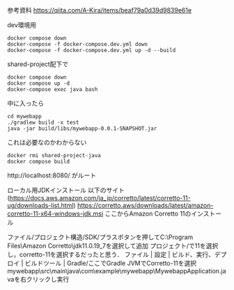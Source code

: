 参考資料
https://qiita.com/A-Kira/items/beaf79a0d39d9839e61e

dev環境用

```
docker compose down
docker-compose -f docker-compose.dev.yml down
docker-compose -f docker-compose.dev.yml up -d --build

```

shared-project配下で

```
docker compose down
docker compose up -d
docker-compose exec java bash

```

中に入ったら

```
cd mywebapp
./gradlew build -x test
java -jar build/libs/mywebapp-0.0.1-SNAPSHOT.jar

```

これは必要なのかわからない

```
docker rmi shared-project-java
docker compose build

```

http://localhost:8080/
がルート

ローカル用JDKインストール
以下のサイト
(https://docs.aws.amazon.com/ja_jp/corretto/latest/corretto-11-ug/downloads-list.html)
https://corretto.aws/downloads/latest/amazon-corretto-11-x64-windows-jdk.msi
ここからAmazon Corretto 11のインストール

ファイル/プロジェクト構造/SDK/プラスボタンを押してC:\Program Files\Amazon Corretto\jdk11.0.19_7を選択して追加
プロジェクト/で11を選択し，corretto-11を選択するだったと思う．
ファイル | 設定 | ビルド、実行、デプロイ | ビルドツール | Gradle/ここでGradle JVMでCorretto-11を選択
mywebapp\src\main\java\com\example\mywebapp\MywebappApplication.javaを右クリックし実行
